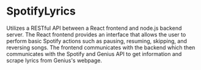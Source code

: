 # SpotifyLyrics

Utilizes a RESTful API between a React frontend and node.js backend server. The React frontend provides an interface that allows the user to perform basic Spotify actions such as pausing, resuming, skipping, and reversing songs. The frontend communicates with the backend which then communicates with the Spotify and Genius API to get information and scrape lyrics from Genius's webpage.
